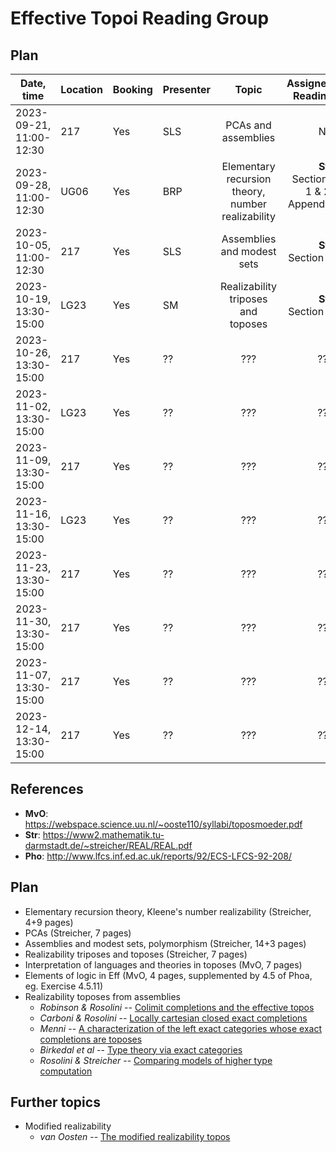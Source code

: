# Effective Topoi Reading Group

## Plan

| Date, time              | Location | Booking | Presenter |     Topic                                           |  Assigned Reading                  | Meeting summary |
|-------------------------|----------| ------- | --------- |:--------------------------------------------------: |-----------------------------------:|---------------- |
| 2023-09-21, 11:00-12:30 |  217     | Yes     | SLS       | PCAs and assemblies                                 | NA                                 | [Meeting #1][1] |
| 2023-09-28, 11:00-12:30 |  UG06    | Yes     | BRP       | Elementary recursion theory, number realizability   | **Str** Sections 1 & 2, Appendix A | [Meeting #2][2] |
| 2023-10-05, 11:00-12:30 |  217     | Yes     | SLS       | Assemblies and modest sets                          | **Str** Section 4                  |                 |
| 2023-10-19, 13:30-15:00 |  LG23    | Yes     | SM        | Realizability triposes and toposes                  | **Str** Section 5                  |                 |
| 2023-10-26, 13:30-15:00 |  217     | Yes     | ??        | ???                                                 | ???                                |                 |
| 2023-11-02, 13:30-15:00 |  LG23    | Yes     | ??        | ???                                                 | ???                                |                 |
| 2023-11-09, 13:30-15:00 |  217     | Yes     | ??        | ???                                                 | ???                                |                 |
| 2023-11-16, 13:30-15:00 |  LG23    | Yes     | ??        | ???                                                 | ???                                |                 |
| 2023-11-23, 13:30-15:00 |  217     | Yes     | ??        | ???                                                 | ???                                |                 |
| 2023-11-30, 13:30-15:00 |  217     | Yes     | ??        | ???                                                 | ???                                |                 |
| 2023-11-07, 13:30-15:00 |  217     | Yes     | ??        | ???                                                 | ???                                |                 |
| 2023-12-14, 13:30-15:00 |  217     | Yes     | ??        | ???                                                 | ???                                |                 |

## References

- **MvO**: https://webspace.science.uu.nl/~ooste110/syllabi/toposmoeder.pdf
- **Str**: https://www2.mathematik.tu-darmstadt.de/~streicher/REAL/REAL.pdf
- **Pho**: http://www.lfcs.inf.ed.ac.uk/reports/92/ECS-LFCS-92-208/

## Plan

- Elementary recursion theory, Kleene's number realizability (Streicher, 4+9 pages)
- PCAs (Streicher, 7 pages)
- Assemblies and modest sets, polymorphism (Streicher, 14+3 pages)
- Realizability triposes and toposes (Streicher, 7 pages)
- Interpretation of languages and theories in toposes (MvO, 7 pages)
- Elements of logic in Eff (MvO, 4 pages, supplemented by 4.5 of Phoa, eg. Exercise 4.5.11)
- Realizability toposes from assemblies
  - _Robinson & Rosolini_ -- [Colimit completions and the effective
    topos](https://doi.org/10.2307/2274658)
  - _Carboni & Rosolini_ -- [Locally cartesian closed exact
    completions](https://doi.org/10.1016/S0022-4049(99)00192-9)
  - _Menni_ -- [A characterization of the left exact categories whose exact
    completions are toposes](https://doi.org/10.1016/S0022-4049(02)00261-X)
  - _Birkedal et al_ -- [Type theory via exact categories](https://doi.org/10.1109/LICS.1998.705655)
  - _Rosolini & Streicher_ -- [Comparing models of higher type computation](https://doi.org/10.1016/S1571-0661(04)00109-4)

## Further topics

- Modified realizability 
  - _van Oosten_ -- [The modified realizability topos](https://doi.org/10.1016/S0022-4049(97)00101-1)

[1]: https://ayberkt.github.io/effective-topoi-meeting-2023-09-21.html
[2]: https://ayberkt.github.io/effective-topoi-meeting-2023-09-28.html
